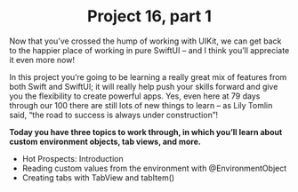 # <center> Project 16, part 1

Now that you’ve crossed the hump of working with UIKit, we can get back to the happier place of working in pure SwiftUI – and I think you’ll appreciate it even more now!

In this project you’re going to be learning a really great mix of features from both Swift and SwiftUI; it will really help push your skills forward and give you the flexibility to create powerful apps. Yes, even here at 79 days through our 100 there are still lots of new things to learn – as Lily Tomlin said, “the road to success is always under construction”!

**Today you have three topics to work through, in which you’ll learn about custom environment objects, tab views, and more.**

- Hot Prospects: Introduction
- Reading custom values from the environment with @EnvironmentObject
- Creating tabs with TabView and tabItem()